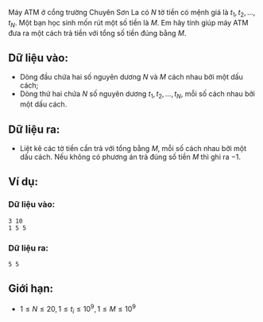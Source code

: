 Máy ATM ở cổng trường Chuyên Sơn La có $N$ tờ tiền có mệnh giá là $t_1, t_2, …, t_N$. Một bạn học sinh mốn rút một số tiền là $M$. Em hãy tính giúp máy ATM đưa ra một cách trả tiền với tổng số tiền đúng bằng $M$.

## Dữ liệu vào:
- Dòng đầu chứa hai số nguyên dương $N$ và $M$ cách nhau bởi một dấu cách;
- Dòng thứ hai chứa $N$ số nguyên dương $t_1, t_2, …, t_N$, mỗi số cách nhau bởi một dấu cách.

## Dữ liệu ra:
- Liệt kê các tờ tiền cần trả với tổng bằng $M$, mỗi số cách nhau bởi một dấu cách. Nếu không có phương án trả đúng số tiền $M$ thì ghi ra $-1$.

## Ví dụ:
### Dữ liệu vào:
```
3 10
1 5 5
```

### Dữ liệu ra:
```
5 5
```

## Giới hạn:
- $1 ≤ N ≤ 20, 1 ≤ t_i ≤ 10^9, 1 ≤ M ≤ 10^9$